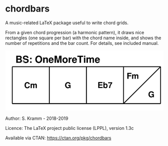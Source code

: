 # chordbars
A music-related LaTeX package useful to write chord grids.

From a given chord progression (a harmonic pattern), it draws nice rectangles (one square per bar) with the chord name inside, and shows the number of repetitions and the bar count.
For details, see included manual.

![One More Time](manual_lst/OneMoreTime.png)

Author: S. Kramm - 2018-2019

Licence: The LaTeX project public license (LPPL), version 1.3c

Available via CTAN: https://ctan.org/pkg/chordbars

